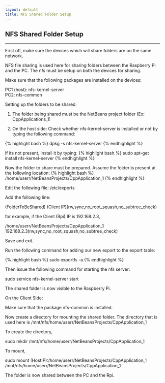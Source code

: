 ```yaml
---
layout: default
title: NFS Shared Folder Setup
---
```


## NFS Shared Folder Setup
<hr>

First off, make sure the devices which will share folders are on the same network.

NFS file sharing is used here for sharing folders between the Raspberry Pi and the PC. The nfs must be setup on both the devices for sharing.

Make sure that the following packages are installed on the devices:

   PC1 (host): nfs-kernel-server
   <br>PC2: nfs-common

Setting up the folders to be shared:

1. The folder being shared must be the NetBeans project folder
(Ex: CppApplications_1)

2. On the host side:
Check whether nfs-kernel-server is installed or not by typing the following command:

{% highlight bash %}
dpkg -s nfs-kernel-server
{% endhighlight %}

If its not present, install it by typing:
{% highlight bash %}
sudo apt-get install nfs-kernel-server
{% endhighlight %}

Now the folder to share must be prepared. Assume the folder is present at the following location:
{% highlight bash %}
/home/userr/NetBeansProjects/CppApplication_1
{% endhighlight %}

Edit the following file: /etc/exports

Add the following line:

(FolderToBeShared) (Client IP)(rw,sync,no_root_squash,no_subtree_check)

for example, if the Client (Rpi) IP is 192.168.2.3,

/home/userr/NetBeansProjects/CppApplication_1 192.168.2.3(rw,sync,no_root_squash,no_subtree_check)

Save and exit.

Run the following command for adding our new export to the export table:

{% highlight bash %}
sudo exportfs -a
{% endhighlight %}


Then issue the following command for starting the nfs server:

sudo service nfs-kernel-server start

The shared folder is now visible to the Raspberry Pi.

On the Client Side:

Make sure that the package nfs-common is installed.

Now create a directory for mounting the shared folder. The directory that is used here is /mnt/nfs/home/userr/NetBeansProjects/CppApplication_1

To create the directory,

sudo mkdir /mnt/nfs/home/userr/NetBeansProjects/CppApplication_1

To mount,

sudo mount (HostIP):/home/userr/NetBeansProjects/CppApplication_1 /mnt/nfs/home/userr/NetBeansProjects/CppApplication_1

The folder is now shared between the PC and the Rpi.
